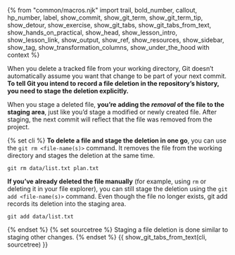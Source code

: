 {% from "common/macros.njk" import trail, bold_number, callout, hp_number, label, show_commit, show_git_term, show_git_term_tip, show_detour, show_exercise, show_git_tabs, show_git_tabs_from_text, show_hands_on_practical, show_head, show_lesson_intro, show_lesson_link, show_output, show_ref, show_resources, show_sidebar, show_tag, show_transformation_columns, show_under_the_hood with context %}

When you delete a tracked file from your working directory, Git doesn’t automatically assume you want that change to be part of your next commit. **To tell Git you intend to record a file deletion in the repository’s history, you need to stage the deletion explicitly.**

When you stage a deleted file, **you’re adding the _removal_ of the file to the staging area**, just like you’d stage a modified or newly created file. After staging, the next commit will reflect that the file was removed from the project.


{% set cli %} <!-- ------ start: Git Tabs --------------->
**To delete a file and stage the deletion in one go**, you can use the `git rm <file-name(s)>` command. It removes the file from the working directory and stages the deletion at the same time.

```bash{.no-line-numbers highlight-lines="1['rm']"}
git rm data/list.txt plan.txt
```

**If you’ve already deleted the file manually** (for example, using `rm` or deleting it in your file explorer), you can still stage the deletion using the `git add <file-name(s)>` command. Even though the file no longer exists, git add records its deletion into the staging area.

```bash{.no-line-numbers highlight-lines="1['add']"}
git add data/list.txt
```
{% endset %}
{% set sourcetree %}
Staging a file deletion is done similar to staging other changes.
{% endset %}
{{ show_git_tabs_from_text(cli, sourcetree) }}
<!-- ------ end: Git Tabs -------------------------------->
